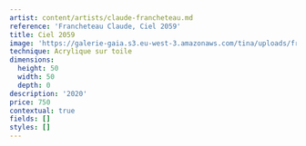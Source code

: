 ```yaml
---
artist: content/artists/claude-francheteau.md
reference: 'Francheteau Claude, Ciel 2059'
title: Ciel 2059
image: 'https://galerie-gaia.s3.eu-west-3.amazonaws.com/tina/uploads/francheteau-claude/galerie-gaia-claude-francheteau-ciel-2059-50x50.jpg'
technique: Acrylique sur toile
dimensions:
  height: 50
  width: 50
  depth: 0
description: '2020'
price: 750
contextual: true
fields: []
styles: []
---
```


